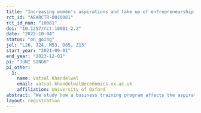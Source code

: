 ```yaml
---
title: "Increasing women's aspirations and take up of entrepreneurship using social networks"
rct_id: "AEARCTR-0010081"
rct_id_num: "10081"
doi: "10.1257/rct.10081-2.2"
date: "2022-10-04"
status: "on_going"
jel: "L26, J24, M53, D85, Z13"
start_year: "2021-09-01"
end_year: "2023-12-01"
pi: "JUNI SINGH"
pi_other:
  1:
    name: Vatsal Khandelwal
    email: vatsal.khandelwal@economics.ox.ac.uk
    affiliation: University of Oxford
abstract: "We study how a business training program affects the aspirations, goals, and entrepreneurship outcomes of women in rural Nepal and whether these outcomes can be improved by (a) training women in heterogeneous pairs from their social networks and (b) administering an additional module that focuses on the role of pooling network contacts to deal with business risk. We will first study the effect of being trained alone compared to being trained with a randomly chosen person in the network who is close/far in terms of network distance and similar/different in terms of their network centrality. Then, we will administer and study the effects of a treatment which additionally focuses on the usage of network contacts to share various risks that are a part of setting up a new business. This will allow us to disentangle risk-sharing with network peers as a potential mechanism that can boost aspirations and compare it with the effect of cooperation. The design will allow us to assess whether (a) social networks can be leveraged to improve business outcomes and (b) whether sharing network contacts to deal with risk is an important channel relative to cooperation or information sharing. "
layout: registration
---
```


